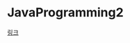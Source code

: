 # JavaProgramming2

[링크](https://gmlwjd9405.github.io/tags#%EB%94%94%EC%9E%90%EC%9D%B8%ED%8C%A8%ED%84%B4)
